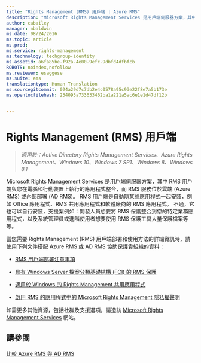 ```yaml
---
title: "Rights Management (RMS) 用戶端 | Azure RMS"
description: "Microsoft Rights Management Services 是用戶端伺服器方案，其中 RMS 用戶端與您在電腦和行動裝置上執行的應用程式整合，而 RMS 服務位於雲端 (Azure RMS) 或內部部署 (AD RMS)。 RMS 用戶端是自動隨某些應用程式一起安裝，例如 Office 應用程式、RMS 共用應用程式和軟體廠商的 RMS 應用程式。 不過，它也可以自行安裝，支援案例如：開發人員想要將 RMS 保護整合到您的特定業務應用程式，以及系統管理員或進階使用者想要使用 RMS 保護工具大量保護檔案等等。"
author: cabailey
manager: mbaldwin
ms.date: 08/24/2016
ms.topic: article
ms.prod: 
ms.service: rights-management
ms.technology: techgroup-identity
ms.assetid: a6fa85be-f92a-4e00-9efc-9dbfd4dfbfcb
ROBOTS: noindex,nofollow
ms.reviewer: esaggese
ms.suite: ems
translationtype: Human Translation
ms.sourcegitcommit: 024a29d7c7db2e4c0578a95c93e22f8e7a5b173e
ms.openlocfilehash: 234095a733633462ba1a221a5ac6e1e1d47df12b


---
```


# Rights Management (RMS) 用戶端

>*適用於︰Active Directory Rights Management Services、Azure Rights Management、Windows 10、Windows 7 SP1、Windows 8、Windows 8.1*

Microsoft Rights Management Services 是用戶端伺服器方案，其中 RMS 用戶端與您在電腦和行動裝置上執行的應用程式整合，而 RMS 服務位於雲端 (Azure RMS) 或內部部署 (AD RMS)。 RMS 用戶端是自動隨某些應用程式一起安裝，例如 Office 應用程式、RMS 共用應用程式和軟體廠商的 RMS 應用程式。 不過，它也可以自行安裝，支援案例如：開發人員想要將 RMS 保護整合到您的特定業務應用程式，以及系統管理員或進階使用者想要使用 RMS 保護工具大量保護檔案等等。

當您需要 Rights Management (RMS) 用戶端部署和使用方法的詳細資訊時，請使用下列文件搭配 Azure RMS 或 AD RMS 協助保護貴組織的資料：

- [RMS 用戶端部署注意事項](client-deployment-notes.md)

- [具有 Windows Server 檔案分類基礎結構 (FCI) 的 RMS 保護](configure-fci.md)

- [適用於 Windows 的 Rights Management 共用應用程式](sharing-app-windows.md)

- [啟用 RMS 的應用程式中的 Microsoft Rights Management 隱私權聲明](privacy-statement-rms-enlightened-applications.md)


如需更多其他資源，包括社群及支援選項，請造訪 [Microsoft Rights Management Services](https://www.microsoft.com/rms) 網站。

## 請參閱
[比較 Azure RMS 與 AD RMS](../understand-explore/compare-azure-rms-ad-rms.md)



<!--HONumber=Aug16_HO4-->



